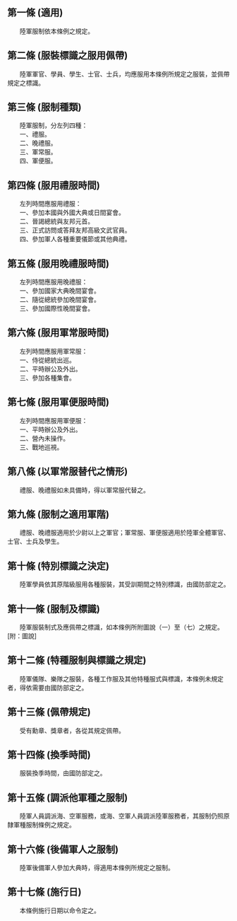 第一條 (適用)
-------------
　　陸軍服制依本條例之規定。  


第二條 (服裝標識之服用佩帶)
---------------------------
　　陸軍軍官、學員、學生、士官、士兵，均應服用本條例所規定之服裝，並佩帶規定之標識。  


第三條 (服制種類)
-----------------
　　陸軍服制，分左列四種：  
　　一、禮服。  
　　二、晚禮服。  
　　三、軍常服。  
　　四、軍便服。  


第四條 (服用禮服時間)
---------------------
　　左列時間應服用禮服：  
　　一、參加本國與外國大典或日間宴會。  
　　二、晉謁總統與友邦元首。  
　　三、正式訪問或答拜友邦高級文武官員。  
　　四、參加軍人各種重要儀節或其他典禮。  


第五條 (服用晚禮服時間)
-----------------------
　　左列時間應服用晚禮服：  
　　一、參加國家大典晚間宴會。  
　　二、隨從總統參加晚間宴會。  
　　三、參加國際性晚間宴會。  


第六條 (服用軍常服時間)
-----------------------
　　左列時間應服用軍常服：  
　　一、侍從總統出巡。  
　　二、平時辦公及外出。  
　　三、參加各種集會。  


第七條 (服用軍便服時間)
-----------------------
　　左列時間應服用軍便服：  
　　一、平時辦公及外出。  
　　二、營內未操作。  
　　三、戰地巡視。  


第八條 (以軍常服替代之情形)
---------------------------
　　禮服、晚禮服如未具備時，得以軍常服代替之。  


第九條 (服制之適用軍階)
-----------------------
　　禮服、晚禮服適用於少尉以上之軍官；軍常服、軍便服適用於陸軍全體軍官、士官、士兵及學生。  


第十條 (特別標識之決定)
-----------------------
　　陸軍學員依其原階級服用各種服裝，其受訓期間之特別標識，由國防部定之。  


第十一條 (服制及標識)
---------------------
　　陸軍服裝制式及應佩帶之標識，如本條例所附圖說（一）至（七）之規定。[附：圖說]  


第十二條 (特種服制與標識之規定)
-------------------------------
　　陸軍儀隊、樂隊之服裝，各種工作服及其他特種服式與標識，本條例未規定者，得依需要由國防部定之。  


第十三條 (佩帶規定)
-------------------
　　受有勳章、獎章者，各從其規定佩帶。  


第十四條 (換季時間)
-------------------
　　服裝換季時間，由國防部定之。  


第十五條 (調派他軍種之服制)
---------------------------
　　陸軍人員調派海、空軍服務，或海、空軍人員調派陸軍服務者，其服制仍照原隸軍種服制條例之規定。  


第十六條 (後備軍人之服制)
-------------------------
　　陸軍後備軍人參加大典時，得適用本條例所規定之服制。  


第十七條 (施行日)
-----------------
　　本條例施行日期以命令定之。